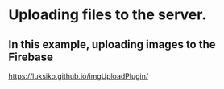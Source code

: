 # Uploading files to the server. 
## In this example, uploading images to the Firebase

https://luksiko.github.io/imgUploadPlugin/
